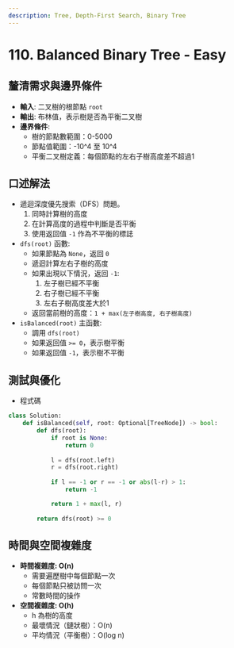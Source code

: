 ```yaml
---
description: Tree, Depth-First Search, Binary Tree
---
```


# 110. Balanced Binary Tree - Easy

## 釐清需求與邊界條件

* **輸入**: 二叉樹的根節點 `root`
* **輸出**: 布林值，表示樹是否為平衡二叉樹
* **邊界條件**:
  * 樹的節點數範圍：0-5000
  * 節點值範圍：-10^4 至 10^4
  * 平衡二叉樹定義：每個節點的左右子樹高度差不超過1

## 口述解法

* 遞迴深度優先搜索（DFS）問題。
  1. 同時計算樹的高度
  2. 在計算高度的過程中判斷是否平衡
  3. 使用返回值 `-1` 作為不平衡的標誌
* `dfs(root)` 函數:
  * 如果節點為 `None`，返回 `0`
  * 遞迴計算左右子樹的高度
  * 如果出現以下情況，返回 `-1`:
    1. 左子樹已經不平衡
    2. 右子樹已經不平衡
    3. 左右子樹高度差大於1
  * 返回當前樹的高度：`1 + max(左子樹高度, 右子樹高度)`
* `isBalanced(root)` 主函數:
  * 調用 `dfs(root)`
  * 如果返回值 `>= 0`，表示樹平衡
  * 如果返回值 `-1`，表示樹不平衡

## 測試與優化

* 程式碼

```python
class Solution:
    def isBalanced(self, root: Optional[TreeNode]) -> bool:
        def dfs(root):
            if root is None:
                return 0
            
            l = dfs(root.left)
            r = dfs(root.right)
            
            if l == -1 or r == -1 or abs(l-r) > 1:
                return -1

            return 1 + max(l, r)
        
        return dfs(root) >= 0
```

## 時間與空間複雜度

* **時間複雜度: O(n)**
  * 需要遍歷樹中每個節點一次
  * 每個節點只被訪問一次
  * 常數時間的操作
* **空間複雜度: O(h)**
  * h 為樹的高度
  * 最壞情況（鏈狀樹）：O(n)
  * 平均情況（平衡樹）：O(log n)
